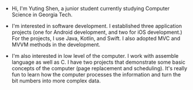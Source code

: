 - Hi, I'm Yuting Shen, a junior student currently studying Computer Science in Georgia Tech.

- I'm interested in software development. 
  I established three application projects (one for Android development, and two for iOS development.)
  For the projects, I use Java, Kotlin, and Swift. I also adopted MVC and MVVM methods in the development.
  
- I'm also interested in low level of the computer. I work with assemble language as well as C.
  I have two projects that demonstrate some basic concepts of the computer (page replacement and scheduling).
  It's really fun to learn how the computer processes the information and turn the bit numbers into more complex data.

